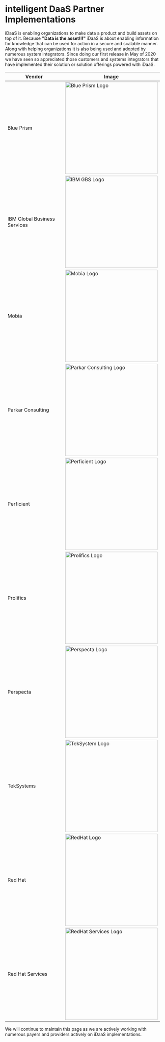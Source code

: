 ﻿# intelligent DaaS Partner Implementations
iDaaS is enabling organizations to make data a product and build assets on top of it. 
Because <b>"Data is the asset!!!"</b> iDaaS is about enabling information for knowledge 
that can be used for action in a secure and scalable manner. Along with helping 
organizations it is also being used and adopted by numerous system integrators.
Since doing our first release in May of 2020 we have seen so appreciated those 
customers and systems integrators that have implemented their solution or solution offerings 
powered with iDaaS.

|Vendor|Image|
|---|---|
|Blue Prism|<img src="../../images/vendors/blueprism.png" alt="Blue Prism Logo" width="300">|   
|IBM Global Business Services|<img src="../../images/vendors/ibm_gbs.png" alt="IBM GBS Logo" width="300">|   
|Mobia|<img src="../../images/vendors/MOBIA_logo.png" alt="Mobia Logo" width="300">|  
|Parkar Consulting|<img src="../../images/vendors/parkarconsulting.png" alt="Parkar Consulting Logo" width="300">|
|Perficient |<img src="../../images/vendors/perficient.png" alt="Perficient Logo" width="300">|
|Prolifics|<img src="../../images/vendors/prolifics.png" alt="Prolifics Logo" width="300">|
|Perspecta|<img src="../../images/vendors/perspecta_logo.png" alt="Perspecta Logo" width="300">|   
|TekSystems|<img src="../../images/vendors/teksystems.png" alt="TekSystem Logo" width="300">|
|Red Hat|<img src="../../images/vendors/redhat_logo.png" alt="RedHat Logo" width="300">|   
|Red Hat Services|<img src="../../images/vendors/redhat_services.png" alt="RedHat Services Logo" width="300">|   



<p>We will continue to maintain this page as we are actively working with numerous payers and providers actively on iDaaS implementations.</p>
